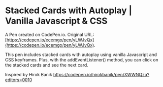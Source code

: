 # Stacked Cards with Autoplay | Vanilla Javascript & CSS

A Pen created on CodePen.io. Original URL: [https://codepen.io/ecemgo/pen/yLWJvQx](https://codepen.io/ecemgo/pen/yLWJvQx).

This pen includes stacked cards with autoplay using vanilla Javascript and CSS keyframes. Plus, with the addEventListener() method, you can click on the stacked cards and see the next card.

Inspired by Hirok Banik https://codepen.io/hirokbanik/pen/XWWNQza?editors=0010